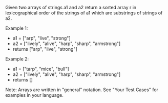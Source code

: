 Given two arrays of strings a1 and a2 return a sorted array r in lexicographical order of the strings of a1 which are substrings of strings of a2.

Example 1:
- a1 = ["arp", "live", "strong"]
- a2 = ["lively", "alive", "harp", "sharp", "armstrong"]
- returns ["arp", "live", "strong"]

Example 2:
- a1 = ["tarp", "mice", "bull"]
- a2 = ["lively", "alive", "harp", "sharp", "armstrong"]
- returns []

Note: Arrays are written in "general" notation. See "Your Test Cases" for examples in your language.
